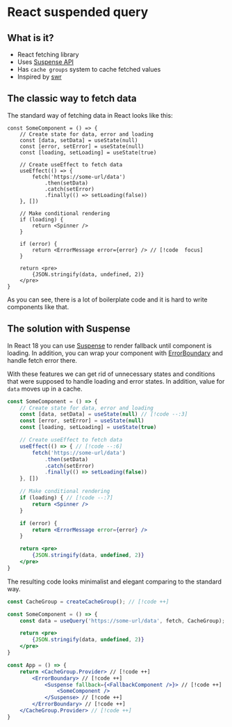 # React suspended query

## What is it?

- React fetching library
- Uses [Suspense API](https://beta.reactjs.org/reference/react/Suspense)
- Has `cache groups` system to cache fetched values
- Inspired by [swr](https://swr.vercel.app/)

## The classic way to fetch data

The standard way of fetching data in React looks like this:

```jsx{2,7,15}
const SomeComponent = () => {
    // Create state for data, error and loading
    const [data, setData] = useState(null)
    const [error, setError] = useState(null)
    const [loading, setLoading] = useState(true)

    // Create useEffect to fetch data
    useEffect(() => {
        fetch('https://some-url/data')
            .then(setData)
            .catch(setError)
            .finally(() => setLoading(false))
    }, [])

    // Make conditional rendering
    if (loading) {
        return <Spinner />
    }

    if (error) {
        return <ErrorMessage error={error} /> // [!code  focus]
    }

    return <pre>
        {JSON.stringify(data, undefined, 2)}
    </pre>
}
```

As you can see, there is a lot of boilerplate code and it is hard to write components like that.

## The solution with Suspense

In React 18 you can use [Suspense](https://beta.reactjs.org/reference/react/Suspense) to render fallback until component is loading. In addition, you can wrap your component with [ErrorBoundary]() and handle fetch error there.

With these features we can get rid of unnecessary states and conditions that were supposed to handle loading and error states. In addition, value for `data` moves up in a cache.

```jsx
const SomeComponent = () => {
    // Create state for data, error and loading
    const [data, setData] = useState(null) // [!code --:3]
    const [error, setError] = useState(null)
    const [loading, setLoading] = useState(true)

    // Create useEffect to fetch data
    useEffect(() => { // [!code --:6]
        fetch('https://some-url/data')
            .then(setData)
            .catch(setError)
            .finally(() => setLoading(false))
    }, [])

    // Make conditional rendering
    if (loading) { // [!code --:7]
        return <Spinner />
    }

    if (error) {
        return <ErrorMessage error={error} />
    }

    return <pre>
        {JSON.stringify(data, undefined, 2)}
    </pre>
}
```

The resulting code looks minimalist and elegant comparing to the standard way.

```jsx
const CacheGroup = createCacheGroup(); // [!code ++]

const SomeComponent = () => {
    const data = useQuery('https://some-url/data', fetch, CacheGroup); // [!code ++]

    return <pre>
        {JSON.stringify(data, undefined, 2)}
    </pre>
}

const App = () => {
    return <CacheGroup.Provider> // [!code ++]
        <ErrorBoundary> // [!code ++]
            <Suspense fallback={<FallbackComponent />}> // [!code ++]
                <SomeComponent />
            </Suspense> // [!code ++]
        </ErrorBoundary> // [!code ++]
    </CacheGroup.Provider> // [!code ++]
}
```
